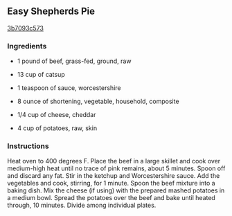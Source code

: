 ## Easy Shepherds Pie

[3b7093c573](http://tastykitchen.com/recipes/main-courses/easy-shepherde28099s-pie/)

### Ingredients

 - 1 pound of beef, grass-fed, ground, raw

 - 13 cup of catsup

 - 1 teaspoon of sauce, worcestershire

 - 8 ounce of shortening, vegetable, household, composite

 - 1/4 cup of cheese, cheddar

 - 4 cup of potatoes, raw, skin

### Instructions

Heat oven to 400 degrees F. Place the beef in a large skillet and cook over medium-high heat until no trace of pink remains, about 5 minutes. Spoon off and discard any fat. Stir in the ketchup and Worcestershire sauce. Add the vegetables and cook, stirring, for 1 minute. Spoon the beef mixture into a baking dish. Mix the cheese (if using) with the prepared mashed potatoes in a medium bowl. Spread the potatoes over the beef and bake until heated through, 10 minutes. Divide among individual plates.
